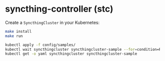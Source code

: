 # syncthing-controller (stc)

Create a `SyncthingCluster` in your Kubernetes:

```sh
make install
make run

kubectl apply -f config/samples/
kubectl wait syncthingcluster syncthingcluster-sample --for=condition=Ready
kubectl get -o yaml syncthingcluster syncthingcluster-sample
```
